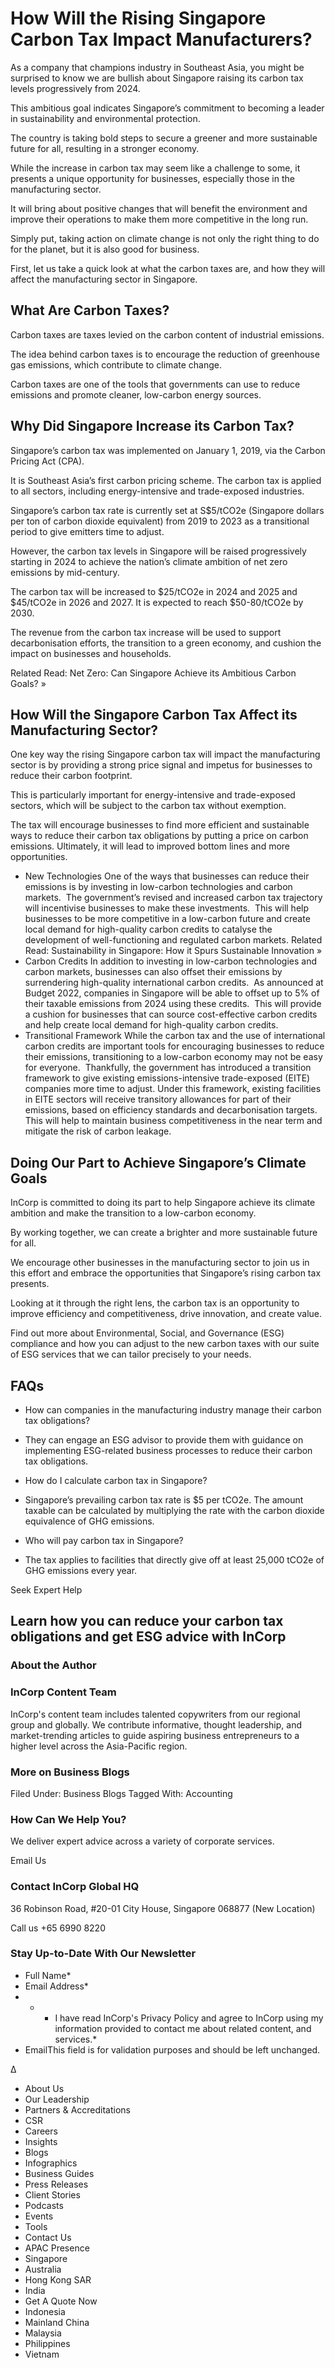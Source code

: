 # How Will the Rising Singapore Carbon Tax Impact Manufacturers?

<!-- image -->

As a company that champions industry in Southeast Asia, you might  be surprised to know we are bullish about Singapore raising its carbon tax  levels progressively from 2024.

This ambitious goal indicates Singapore’s commitment to becoming a  leader in sustainability and environmental protection.

The country is taking bold steps to secure a greener and more  sustainable future for all, resulting in a stronger economy.

While the increase in carbon tax may seem like a challenge to  some, it presents a unique opportunity for businesses, especially those  in the manufacturing sector.

It will bring about positive changes that will benefit the  environment and improve their operations to make them more competitive in the long run.

Simply put, taking action on climate change is not only the right  thing to do for the planet, but it is also good for business.

First, let us take a quick look at what the carbon taxes are, and  how they will affect the manufacturing sector in Singapore.

## What Are Carbon Taxes?

Carbon taxes are taxes levied on the carbon content of  industrial emissions.

The idea behind carbon taxes is to encourage the reduction of  greenhouse gas emissions, which contribute to climate change.

Carbon taxes are one of the tools that governments can use to  reduce emissions and promote cleaner, low-carbon energy sources.

## Why Did Singapore Increase its Carbon Tax?

Singapore’s carbon tax was implemented on January 1, 2019, via the  Carbon Pricing Act (CPA).

It is Southeast Asia’s first carbon pricing scheme. The carbon tax  is applied to all sectors, including energy-intensive and trade-exposed  industries.

Singapore’s carbon tax rate is currently set at S$5/tCO2e  (Singapore dollars per ton of carbon dioxide equivalent) from 2019 to 2023 as a  transitional period to give emitters time to adjust.

However, the carbon tax levels in Singapore will be raised  progressively starting in 2024 to achieve the nation’s climate ambition of  net zero emissions by mid-century.

The carbon tax will be increased to $25/tCO2e in 2024 and 2025 and  $45/tCO2e in 2026 and 2027. It is expected to reach $50-80/tCO2e by 2030.

The revenue from the carbon tax increase will be used to support  decarbonisation efforts, the transition to a green economy, and cushion the  impact on businesses and households.

Related Read: Net  Zero: Can Singapore Achieve its Ambitious Carbon Goals? »

## How Will the Singapore Carbon Tax Affect its  Manufacturing Sector?

One key way the rising Singapore carbon tax will impact the manufacturing  sector is by providing a strong price signal and impetus for businesses to reduce their carbon footprint.

This is particularly important for energy-intensive and  trade-exposed sectors, which will be subject to the carbon tax without  exemption.

The tax will encourage businesses to find more efficient and  sustainable ways to reduce their carbon tax obligations by putting a price  on carbon emissions. Ultimately, it will lead to improved bottom lines and more  opportunities.

- New Technologies
   One of the ways that businesses can reduce their emissions is by investing  in low-carbon technologies and carbon markets.  
The government’s revised and increased carbon tax trajectory will incentivise  businesses to make these investments.  
This will help businesses to be more competitive in a  low-carbon future and create local demand for high-quality carbon  credits to catalyse the development of well-functioning and regulated  carbon markets. 
Related Read: Sustainability  in Singapore: How it Spurs Sustainable Innovation »
- Carbon Credits
   In addition to investing in low-carbon technologies and carbon  markets, businesses can also offset their emissions by surrendering  high-quality international carbon credits.  
As announced at Budget 2022, companies in Singapore will be able  to offset up to 5% of their taxable emissions from 2024 using these  credits.  
This will provide a cushion for businesses that can source  cost-effective carbon credits and help create local demand for high-quality  carbon credits.
- Transitional Framework
   While the carbon tax and the use of international carbon credits  are important tools for encouraging businesses to reduce their emissions,  transitioning to a low-carbon economy may not be easy for everyone.  
Thankfully, the government has introduced a transition framework  to give existing emissions-intensive trade-exposed (EITE) companies more time  to adjust. 
Under this framework, existing facilities in EITE sectors will  receive transitory allowances for part of their emissions, based on efficiency  standards and decarbonisation targets.  
This will help to maintain business competitiveness in the near  term and mitigate the risk of carbon leakage.

## Doing Our Part to Achieve Singapore’s Climate Goals

InCorp is committed to doing its part to help Singapore achieve  its climate ambition and make the transition to a low-carbon economy.

By working together, we can create a brighter and more sustainable  future for all.

We encourage other businesses in the manufacturing sector to join  us in this effort and embrace the opportunities that Singapore’s rising carbon  tax presents.

Looking at it through the right lens, the carbon tax is an  opportunity to improve efficiency and competitiveness, drive innovation, and  create value.

Find out more about Environmental, Social, and Governance (ESG) compliance and how you can adjust to the new carbon taxes with our  suite of ESG services that we can tailor precisely to your needs.

## 

## FAQs

- How can companies in the manufacturing industry manage their carbon tax obligations?
- They can engage an ESG advisor to provide them with guidance on implementing ESG-related business processes to reduce their carbon tax obligations.

- How do I calculate carbon tax in Singapore?
- Singapore’s prevailing carbon tax rate is $5 per tCO2e. The amount taxable can be calculated by multiplying the rate with the carbon dioxide equivalence of GHG emissions.

- Who will pay carbon tax in Singapore?
- The tax applies to facilities that directly give off at least 25,000 tCO2e of GHG emissions every year.

Seek Expert Help

## Learn how you can reduce your carbon tax obligations and get ESG advice with InCorp

### About the Author

<!-- image -->

### InCorp Content Team

InCorp's content team includes talented copywriters from our regional group and globally. We contribute informative, thought leadership, and market-trending articles to guide aspiring business entrepreneurs to a higher level across the Asia-Pacific region.

### More on Business Blogs

Filed Under: Business Blogs Tagged With: Accounting

### How Can We Help You?

We deliver expert advice across a variety of corporate services.

Email Us

### Contact InCorp Global HQ

36 Robinson Road, #20-01 City House, Singapore 068877 
(New Location)

Call us +65 6990 8220

### Stay Up-to-Date With Our Newsletter

- Full Name*
- Email Address*
- *
    - I have read InCorp's Privacy Policy and agree to InCorp using my information provided to contact me about related content, and services.*
- EmailThis field is for validation purposes and should be left unchanged.

Δ

<!-- image -->

- About Us
- Our Leadership
- Partners &amp; Accreditations
- CSR
- Careers
- Insights
- Blogs
- Infographics
- Business Guides
- Press Releases
- Client Stories
- Podcasts
- Events
- Tools
- Contact Us
- APAC Presence
- Singapore
- Australia
- Hong Kong SAR
- India
- Get A Quote Now
- Indonesia
- Mainland China
- Malaysia
- Philippines
- Vietnam